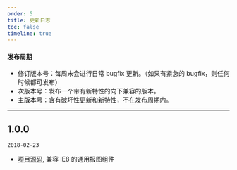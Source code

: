 ```yaml
---
order: 5
title: 更新日志
toc: false
timeline: true
---
```


#### 发布周期

* 修订版本号：每周末会进行日常 bugfix 更新。（如果有紧急的 bugfix，则任何时候都可发布）
* 次版本号：发布一个带有新特性的向下兼容的版本。
* 主版本号：含有破坏性更新和新特性，不在发布周期内。

---

## 1.0.0

`2018-02-23`

* [项目源码](http://git.sdp.nd/component-h5/nd-charts), 兼容 IE8 的通用报图组件
